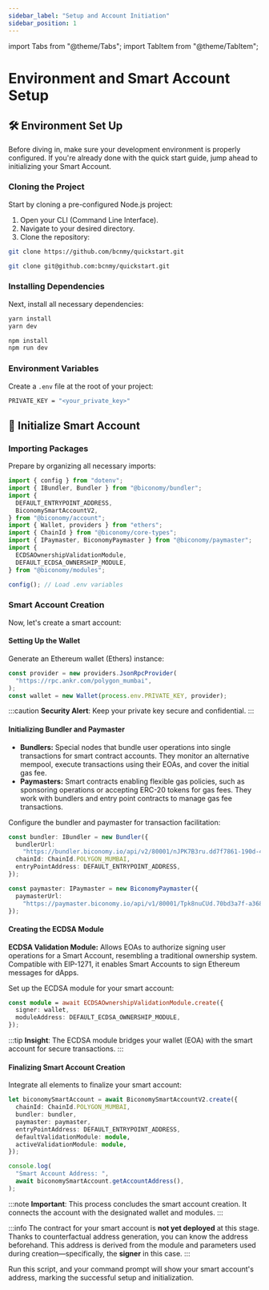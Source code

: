 ```yaml
---
sidebar_label: "Setup and Account Initiation"
sidebar_position: 1
---
```


import Tabs from "@theme/Tabs";
import TabItem from "@theme/TabItem";

# Environment and Smart Account Setup

## 🛠️ Environment Set Up

Before diving in, make sure your development environment is properly configured. If you're already done with the quick start guide, jump ahead to initializing your Smart Account.

### Cloning the Project

Start by cloning a pre-configured Node.js project:

1. Open your CLI (Command Line Interface).
2. Navigate to your desired directory.
3. Clone the repository:

<Tabs>
<TabItem value="http" label="HTTP">

```bash
git clone https://github.com/bcnmy/quickstart.git
```

</TabItem>
<TabItem value="ssh" label="SSH">

```bash
git clone git@github.com:bcnmy/quickstart.git
```

</TabItem>
</Tabs>

### Installing Dependencies

Next, install all necessary dependencies:

<Tabs>
<TabItem value="yarn" label="Yarn">

```bash
yarn install
yarn dev
```

</TabItem>
<TabItem value="npm" label="Npm">

```bash
npm install
npm run dev
```

</TabItem>
</Tabs>

### Environment Variables

Create a `.env` file at the root of your project:

```bash
PRIVATE_KEY = "<your_private_key>"
```

## 🚀 Initialize Smart Account

### Importing Packages

Prepare by organizing all necessary imports:

```typescript
import { config } from "dotenv";
import { IBundler, Bundler } from "@biconomy/bundler";
import {
  DEFAULT_ENTRYPOINT_ADDRESS,
  BiconomySmartAccountV2,
} from "@biconomy/account";
import { Wallet, providers } from "ethers";
import { ChainId } from "@biconomy/core-types";
import { IPaymaster, BiconomyPaymaster } from "@biconomy/paymaster";
import {
  ECDSAOwnershipValidationModule,
  DEFAULT_ECDSA_OWNERSHIP_MODULE,
} from "@biconomy/modules";

config(); // Load .env variables
```

### Smart Account Creation

Now, let's create a smart account:

#### Setting Up the Wallet

Generate an Ethereum wallet (Ethers) instance:

```typescript
const provider = new providers.JsonRpcProvider(
  "https://rpc.ankr.com/polygon_mumbai",
);
const wallet = new Wallet(process.env.PRIVATE_KEY, provider);
```

:::caution
**Security Alert**: Keep your private key secure and confidential.
:::

#### Initializing Bundler and Paymaster

-   **Bundlers:** Special nodes that bundle user operations into single transactions for smart contract accounts. They monitor an alternative mempool, execute transactions using their EOAs, and cover the initial gas fee.
-   **Paymasters:** Smart contracts enabling flexible gas policies, such as sponsoring operations or accepting ERC-20 tokens for gas fees. They work with bundlers and entry point contracts to manage gas fee transactions​​​​​.

Configure the bundler and paymaster for transaction facilitation:

```typescript
const bundler: IBundler = new Bundler({
  bundlerUrl:
    "https://bundler.biconomy.io/api/v2/80001/nJPK7B3ru.dd7f7861-190d-41bd-af80-6877f74b8f44",
  chainId: ChainId.POLYGON_MUMBAI,
  entryPointAddress: DEFAULT_ENTRYPOINT_ADDRESS,
});

const paymaster: IPaymaster = new BiconomyPaymaster({
  paymasterUrl:
    "https://paymaster.biconomy.io/api/v1/80001/Tpk8nuCUd.70bd3a7f-a368-4e5a-af14-80c7f1fcda1a",
});
```

#### Creating the ECDSA Module

**ECDSA Validation Module:** Allows EOAs to authorize signing user operations for a Smart Account, resembling a traditional ownership system. Compatible with EIP-1271, it enables Smart Accounts to sign Ethereum messages for dApps.

Set up the ECDSA module for your smart account:

```typescript
const module = await ECDSAOwnershipValidationModule.create({
  signer: wallet,
  moduleAddress: DEFAULT_ECDSA_OWNERSHIP_MODULE,
});
```

:::tip
**Insight**: The ECDSA module bridges your wallet (EOA) with the smart account for secure transactions.
:::

#### Finalizing Smart Account Creation

Integrate all elements to finalize your smart account:

```typescript
let biconomySmartAccount = await BiconomySmartAccountV2.create({
  chainId: ChainId.POLYGON_MUMBAI,
  bundler: bundler,
  paymaster: paymaster,
  entryPointAddress: DEFAULT_ENTRYPOINT_ADDRESS,
  defaultValidationModule: module,
  activeValidationModule: module,
});

console.log(
  "Smart Account Address: ",
  await biconomySmartAccount.getAccountAddress(),
);
```

:::note
**Important**: This process concludes the smart account creation. It connects the account with the designated wallet and modules.
:::

:::info
The contract for your smart account is **not yet deployed** at this stage. Thanks to counterfactual address generation, you can know the address beforehand. This address is derived from the module and parameters used during creation—specifically, the **signer** in this case.
:::

Run this script, and your command prompt will show your smart account's address, marking the successful setup and initialization.

